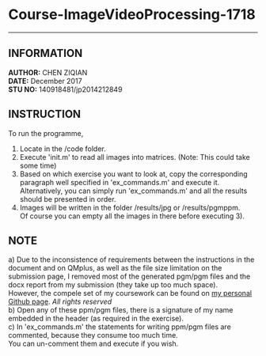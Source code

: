 # Course-ImageVideoProcessing-1718
-----
## INFORMATION
**AUTHOR:** CHEN ZIQIAN <br>
**DATE:**   December 2017 <br>
**STU NO:** 140918481/jp2014212849
## INSTRUCTION
To run the programme,
1) Locate in the /code folder.
2) Execute 'init.m' to read all images into matrices. (Note: This could take some time)
3) Based on which exercise you want to look at, copy the corresponding paragraph well specified in 'ex_commands.m' and execute it. <br>
   Alternatively, you can simply run 'ex_commands.m' and all the results should be presented in order. 
4) Images will be written in the folder /results/jpg or /results/pgmppm. <br>
   Of course you can empty all the images in there before executing 3).
## NOTE
a) Due to the inconsistence of requirements between the instructions in the document and on QMplus, as well as the file size limitation on the submission page, I removed most of the generated pgm/pgm files and the docx report from my submission (they take up too much space). <br>
However, the compele set of my coursework can be found on [my personal Github page](https://github.com/Charrr/Course-ImageVideoProcessing-1718). *All rights reserved* <br>
b) Open any of these ppm/pgm files, there is a signature of my name embedded in the header (as required in the exercise).
<br>
c) In 'ex_commands.m' the statements for writing ppm/pgm files are commented, because they consume too much time. <br>
   You can un-comment them and execute if you wish.
<br>
